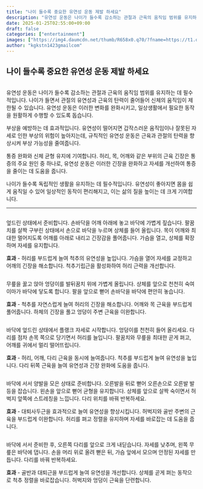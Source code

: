 ```yaml
---
title: "나이 들수록 중요한 유연성 운동 제발 하세요"
description: "유연성 운동은 나이가 들수록 감소하는 관절과 근육의 움직임 범위를 유지하는 데 필수적입니다. 나이가 들면서 관절의 유연성과 근육의 탄력이 줄어들어 신체의 움직임이 제한될 수 있습니다. 유연성 운동은 이러한 변화를 완화시키고, 일상생활에서 필요한 동작을 원활하게 수행할 "
date: 2025-01-25T02:55:00+09:00
draft: false
categories: ["entertainment"]
images: ["https://img4.daumcdn.net/thumb/R658x0.q70/?fname=https://t1.daumcdn.net/news/202501/24/tenbody/20250124171453371uokt.jpg", "https://t1.daumcdn.net/news/202501/24/tenbody/20250124171453592aocu.gif", "https://t1.daumcdn.net/news/202501/24/tenbody/20250124171453978hjgv.gif", "https://t1.daumcdn.net/news/202501/24/tenbody/20250124171454352yolx.gif", "https://t1.daumcdn.net/news/202501/24/tenbody/20250124171454644xwsl.gif"]
author: "kgkstn1423gmailcom"
---
```


<h2 >나이 들수록 중요한 유연성 운동 제발 하세요</h2> <figure ><img src="https://img4.daumcdn.net/thumb/R658x0.q70/?fname=https://t1.daumcdn.net/news/202501/24/tenbody/20250124171453371uokt.jpg" alt=""/></figure> <p>유연성 운동은 나이가 들수록 감소하는 관절과 근육의 움직임 범위를 유지하는 데 필수적입니다. 나이가 들면서 관절의 유연성과 근육의 탄력이 줄어들어 신체의 움직임이 제한될 수 있습니다. 유연성 운동은 이러한 변화를 완화시키고, 일상생활에서 필요한 동작을 원활하게 수행할 수 있도록 돕습니다.</p> <p>부상을 예방하는 데 효과적입니다. 유연성이 떨어지면 갑작스러운 움직임이나 잘못된 자세로 인한 부상의 위험이 높아지는데, 규칙적인 유연성 운동은 근육과 관절의 탄력을 향상시켜 부상 가능성을 줄여줍니다.</p> <p>통증 완화와 신체 균형 유지에 기여합니다. 허리, 목, 어깨와 같은 부위의 근육 긴장은 통증의 주요 원인 중 하나로, 유연성 운동은 이러한 긴장을 완화하고 자세를 개선하여 통증을 줄이는 데 도움을 줍니다.</p> <p>나이가 들수록 독립적인 생활을 유지하는 데 필수적입니다. 유연성이 좋아지면 몸을 쉽게 움직일 수 있어 일상적인 동작이 편리해지고, 이는 삶의 질을 높이는 데 크게 기여합니다.</p> <hr /> <figure ><img src="https://t1.daumcdn.net/news/202501/24/tenbody/20250124171453592aocu.gif" alt=""/></figure> <p>엎드린 상태에서 준비합니다. 손바닥을 어깨 아래에 놓고 바닥에 가볍게 짚습니다. 팔꿈치를 살짝 구부린 상태에서 손으로 바닥을 누르며 상체를 들어 올립니다. 목이 어깨와 최대한 멀어지도록 어깨를 아래로 내리고 긴장감을 풀어줍니다. 가슴을 열고, 상체를 확장하며 자세를 유지합니다.</p> <p><strong>효과</strong> - 허리를 부드럽게 늘여 척추의 유연성을 높입니다. 가슴을 열어 자세를 교정하고 어깨의 긴장을 해소합니다. 척추기립근을 활성화하여 허리 근력을 개선합니다.</p> <figure ><img src="https://t1.daumcdn.net/news/202501/24/tenbody/20250124171453978hjgv.gif" alt=""/></figure> <p>무릎을 꿇고 앉아 엉덩이를 발뒤꿈치 위에 가볍게 올립니다. 상체를 앞으로 천천히 숙여 이마가 바닥에 닿도록 합니다. 팔을 앞으로 뻗어 손바닥을 바닥에 편안히 놓습니다.</p> <p><strong>효과</strong> - 척추를 자연스럽게 늘여 허리의 긴장을 해소합니다. 어깨와 목 근육을 부드럽게 풀어줍니다. 하체의 긴장을 풀고 엉덩이 주변 근육을 이완합니다.</p> <figure ><img src="https://t1.daumcdn.net/news/202501/24/tenbody/20250124171454352yolx.gif" alt=""/></figure> <p>바닥에 엎드린 상태에서 플랭크 자세로 시작합니다. 엉덩이를 천천히 들어 올리세요. 다리를 점차 손목 쪽으로 당기면서 허리를 늘입니다. 팔꿈치와 무릎을 최대한 곧게 펴고, 어깨를 귀에서 멀리 떨어뜨립니다.</p> <p><strong>효과</strong> - 허리, 어깨, 다리 근육을 동시에 늘여줍니다. 척추를 부드럽게 늘여 유연성을 높입니다. 다리 뒤쪽 근육을 늘여 유연성과 긴장 완화에 도움을 줍니다.</p> <figure ><img src="https://t1.daumcdn.net/news/202501/24/tenbody/20250124171454644xwsl.gif" alt=""/></figure> <p>바닥에 서서 양발을 모은 상태로 준비합니다. 오른발을 뒤로 뻗어 오른손으로 오른발 발등을 잡습니다. 왼손을 앞으로 뻗어 균형을 유지합니다. 상체를 앞으로 살짝 숙이면서 허벅지 앞쪽에 스트레칭을 느낍니다. 다리 위치를 바꿔 반복하세요.</p> <p><strong>효과</strong> - 대퇴사두근을 효과적으로 늘여 유연성을 향상시킵니다. 허벅지와 골반 주변의 근육을 부드럽게 이완합니다. 허리를 펴고 정렬을 유지하며 자세를 바로잡는 데 도움을 줍니다.</p> <figure ><img src="https://t1.daumcdn.net/news/202501/24/tenbody/20250124171455100cuow.gif" alt=""/></figure> <p>바닥에 서서 준비한 후, 오른쪽 다리를 앞으로 크게 내딛습니다. 자세를 낮추며, 왼쪽 무릎은 바닥에 댑니다. 손을 머리 위로 올려 뻗은 뒤, 가슴 앞에서 모으며 안정된 자세를 만듭니다. 다리를 바꿔 반복하세요.</p> <p><strong>효과</strong> - 골반과 대퇴근을 부드럽게 늘여 유연성을 개선합니다. 상체를 곧게 펴는 동작으로 척추 정렬을 바로잡습니다. 허벅지와 엉덩이 근육을 단련합니다.</p>